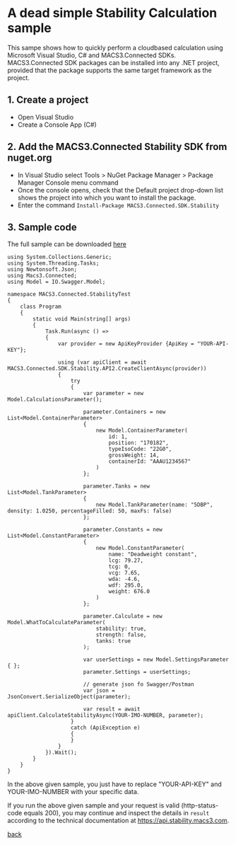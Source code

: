 # A dead simple Stability Calculation sample
This sampe shows how to quickly perform a cloudbased calculation using Microsoft Visual Studio, C# and MACS3.Connected SDKs. MACS3.Connected SDK packages can be installed into any .NET project, provided that the package supports the same target framework as the project.

## 1. Create a project
* Open Visual Studio
* Create a Console App (C#)

## 2. Add the MACS3.Connected Stability SDK from nuget.org
* In Visual Studio select Tools > NuGet Package Manager > Package Manager Console menu command
* Once the console opens, check that the Default project drop-down list shows the project into which you want to install the package.
* Enter the command ```Install-Package MACS3.Connected.SDK.Stability```

## 3. Sample code

The full sample can be downloaded [here](samples)

```
using System.Collections.Generic;
using System.Threading.Tasks;
using Newtonsoft.Json;
using Macs3.Connected;
using Model = IO.Swagger.Model;

namespace MACS3.Connected.StabilityTest
{
    class Program
    {
        static void Main(string[] args)
        {
            Task.Run(async () =>
            {
                var provider = new ApiKeyProvider {ApiKey = "YOUR-API-KEY"};

                using (var apiClient = await MACS3.Connected.SDK.Stability.API2.CreateClientAsync(provider))
                {
                    try
                    {
                        var parameter = new Model.CalculationsParameter();

                        parameter.Containers = new List<Model.ContainerParameter>
                        {
                            new Model.ContainerParameter(
                                id: 1,
                                position: "170182",
                                typeIsoCode: "22G0",
                                grossWeight: 14,
                                containerId: "AAAU1234567"
                            )
                        };

                        parameter.Tanks = new List<Model.TankParameter>
                        {
                            new Model.TankParameter(name: "5DBP", density: 1.0250, percentageFilled: 50, maxFs: false)
                        };

                        parameter.Constants = new List<Model.ConstantParameter>
                        {
                            new Model.ConstantParameter(
                                name: "Deadweight constant",
                                lcg: 79.27,
                                tcg: 0,
                                vcg: 7.65,
                                wda: -4.6,
                                wdf: 295.0,
                                weight: 676.0
                            )
                        };

                        parameter.Calculate = new Model.WhatToCalculateParameter(
                            stability: true,
                            strength: false,
                            tanks: true
                        );

                        var userSettings = new Model.SettingsParameter { };
                        parameter.Settings = userSettings;
                        
                        // generate json fo Swagger/Postman
                        var json = JsonConvert.SerializeObject(parameter);
                        
                        var result = await apiClient.CalculateStabilityAsync(YOUR-IMO-NUMBER, parameter);
                    }
                    catch (ApiException e)
                    {
                    }
                }
            }).Wait();
        }
    }
}
```

In the above given sample, you just have to replace "YOUR-API-KEY" and YOUR-IMO-NUMBER with your specific data.

If you run the above given sample and your request is valid (http-status-code equals 200), you may continue and inspect the details in ```result``` according to the technical documentation at https://api.stability.macs3.com.

[back](README.md)

